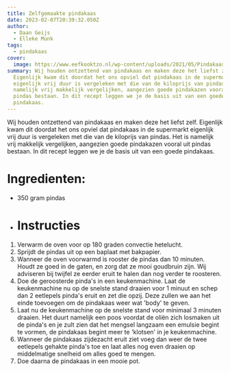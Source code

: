 ```yaml
---
title: Zelfgemaakte pindakaas
date: 2023-02-07T20:39:32.050Z
author:
  - Daan Geijs
  - Elleke Munk
tags:
  - pindakaas
cover:
  image: https://www.eefkooktzo.nl/wp-content/uploads/2021/05/Pindakaas.jpg
summary: Wij houden ontzettend van pindakaas en maken deze het liefst zelf.
  Eigenlijk kwam dit doordat het ons opviel dat pindakaas in de supermarkt
  eigenlijk vrij duur is vergeleken met die van de kiloprijs van pindas. Het is
  namelijk vrij makkelijk vergelijken, aangezien goede pindakazen vooral uit
  pindas bestaan. In dit recept leggen we je de basis uit van een goede
  pindakaas.
---
```

Wij houden ontzettend van pindakaas en maken deze het liefst zelf. Eigenlijk kwam dit doordat het ons opviel dat pindakaas in de supermarkt eigenlijk vrij duur is vergeleken met die van de kiloprijs van pindas. Het is namelijk vrij makkelijk vergelijken, aangezien goede pindakazen vooral uit pindas bestaan. In dit recept leggen we je de basis uit van een goede pindakaas.

# Ingredienten:

* 350 gram pindas
* # Instructies

1. Verwarm de oven voor op 180 graden convectie hetelucht.
2. Sprijdt de pindas uit op een baplaat met bakpapier. 
3. Wanneer de oven voorwarmd is rooster de pindas dan 10 minuten. Houdt ze goed in de gaten, en zorg dat ze mooi goudbruin zijn. Wij adviseren bij twijfel ze eerder eruit te halen dan nog verder te roosteren.
4. Doe de geroosterde pinda's in een keukenmachine. Laat de keukenmachine nu op de snelste stand draaien voor 1 minuut en schep dan 2 eetlepels pinda's eruit en zet die opzij. Deze zullen we aan het einde toevoegen om de pindakaas weer wat 'body' te geven. 
5. Laat nu de keukenmachine op de snelste stand voor minimaal 3 minuten draaien. Het duurt namelijk een poos voordat de oliën zich losmaken uit de pinda's en je zult zien dat het mengsel langzaam een emulsie begint te vormen, de pindakaas begint meer te 'klotsen'  in je keukenmachine. 
6. W﻿anneer de pindakaas zijdezacht eruit ziet voeg dan weer de twee eetlepels gehakte pinda's toe en laat alles nog even draaien op middelmatige snelheid om alles goed te mengen.
7. D﻿oe daarna de pindakaas in een mooie pot.